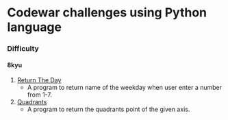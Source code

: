 # Codewar challenges using Python language

### Difficulty
#### 8kyu
1. [Return The Day](https://github.com/lasanthamudalige/codewars-python/blob/main/return_the_day.py)
   * A program to return name of the weekday when user enter a number from 1-7.
1. [Quadrants](https://github.com/lasanthamudalige/codewars-python/blob/main/quadrants.py)
   * A program to return the quadrants point of the given axis.
